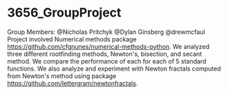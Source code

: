 # 3656_GroupProject

Group Members: @Nicholas Pritchyk @Dylan Ginsberg @drewmcfaul Project involved Numerical methods package https://github.com/cfgnunes/numerical-methods-python. We analyzed three different rootfinding methods, Newton's, bisection, and secant method. We compare the performance of each for each of 5 standard functions. We also analyze and experiment with Newton fractals computed from Newton's method using package https://github.com/lettergram/newtonfractals.
